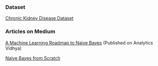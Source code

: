 ### Dataset
[Chronic Kidney Disease Dataset](https://archive.ics.uci.edu/ml/datasets/Chronic_Kidney_Disease)

### Articles on Medium
[A Machine Learning Roadmap to Naive Bayes](https://tp6145.medium.com/a-machine-learning-roadmap-to-naive-bayes-66437a48d9f3)
(Published on Analytics Vidhya)

[Naive Bayes from Scratch](https://tp6145.medium.com/naive-bayes-from-scratch-c0c93ed4b826)
